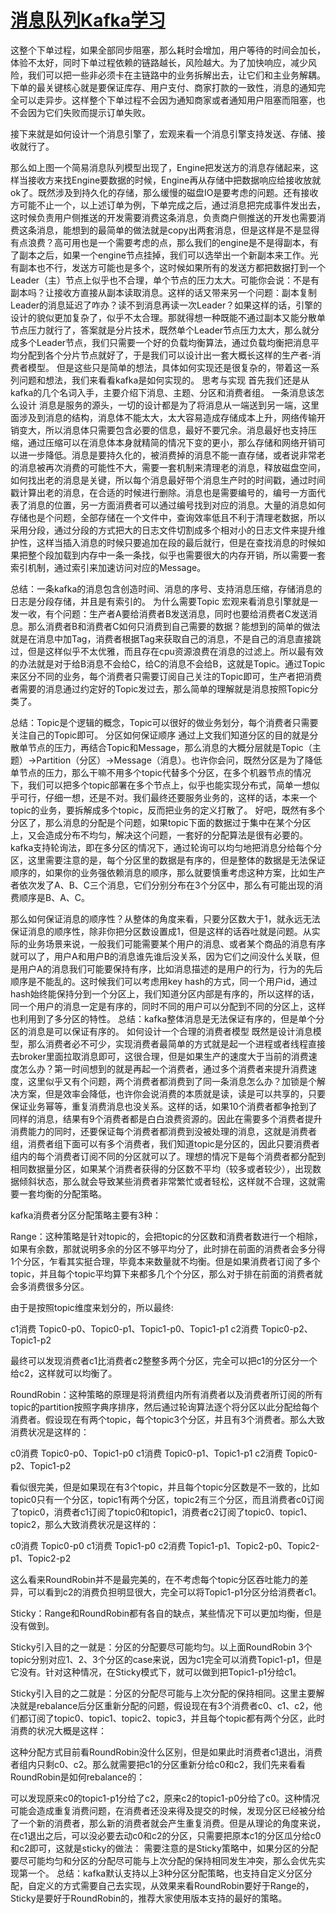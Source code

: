 # [消息队列Kafka学习](https://github.com/maminglang/minglang_blog/issues/1)

这整个下单过程，如果全部同步阻塞，那么耗时会增加，用户等待的时间会加长，体验不太好，同时下单过程依赖的链路越长，风险越大。为了加快响应，减少风险，我们可以把一些非必须卡在主链路中的业务拆解出去，让它们和主业务解耦。下单的最关键核心就是要保证库存、用户支付、商家打款的一致性，消息的通知完全可以走异步。这样整个下单过程不会因为通知商家或者通知用户阻塞而阻塞，也不会因为它们失败而提示订单失败。

接下来就是如何设计一个消息引擎了，宏观来看一个消息引擎支持发送、存储、接收就行了。

那么如上图一个简易消息队列模型出现了，Engine把发送方的消息存储起来，这样当接收方来找Engine要数据的时候，Engine再从存储中把数据响应给接收放就ok了。既然涉及到持久化的存储，那么缓慢的磁盘IO是要考虑的问题。还有接收方可能不止一个，以上述订单为例，下单完成之后，通过消息把完成事件发出去，这时候负责用户侧推送的开发需要消费这条消息，负责商户侧推送的开发也需要消费这条消息，能想到的最简单的做法就是copy出两套消息，但是这样是不是显得有点浪费？高可用也是一个需要考虑的点，那么我们的engine是不是得副本，有了副本之后，如果一个engine节点挂掉，我们可以选举出一个新副本来工作。光有副本也不行，发送方可能也是多个，这时候如果所有的发送方都把数据打到一个Leader（主）节点上似乎也不合理，单个节点的压力太大。可能你会说：不是有副本吗？让接收方直接从副本读取消息。这样的话又带来另一个问题：副本复制Leader的消息延迟了咋办？读不到消息再读一次Leader？如果这样的话，引擎的设计的貌似更加复杂了，似乎不太合理。那就得想一种既能不通过副本又能分散单节点压力就行了，答案就是分片技术，既然单个Leader节点压力太大，那么就分成多个Leader节点，我们只需要一个好的负载均衡算法，通过负载均衡把消息平均分配到各个分片节点就好了，于是我们可以设计出一套大概长这样的生产者-消费者模型。
但是这些只是简单的想法，具体如何实现还是很复杂的，带着这一系列问题和想法，我们来看看kafka是如何实现的。
思考与实现
首先我们还是从kafka的几个名词入手，主要介绍下消息、主题、分区和消费者组。
一条消息该怎么设计
消息是服务的源头，一切的设计都是为了将消息从一端送到另一端，这里面涉及到消息的结构，消息体不能太大，太大容易造成存储成本上升，网络传输开销变大，所以消息体只需要包含必要的信息，最好不要冗余。消息最好也支持压缩，通过压缩可以在消息体本身就精简的情况下变的更小，那么存储和网络开销可以进一步降低。消息是要持久化的，被消费掉的消息不能一直存储，或者说非常老的消息被再次消费的可能性不大，需要一套机制来清理老的消息，释放磁盘空间，如何找出老的消息是关键，所以每个消息最好带个消息生产时的时间戳，通过时间戳计算出老的消息，在合适的时候进行删除。消息也是需要编号的，编号一方面代表了消息的位置，另一方面消费者可以通过编号找到对应的消息。大量的消息如何存储也是个问题，全部存储在一个文件中，查询效率低且不利于清理老数据，所以采用分段，通过分段的方式把大的日志文件切割成多个相对小的日志文件来提升维护性，这样当插入消息的时候只要追加在段的最后就行，但是在查找消息的时候如果把整个段加载到内存中一条一条找，似乎也需要很大的内存开销，所以需要一套索引机制，通过索引来加速访问对应的Message。

总结：一条kafka的消息包含创造时间、消息的序号、支持消息压缩，存储消息的日志是分段存储，并且是有索引的。
为什么需要Topic
宏观来看消息引擎就是一发一收，有个问题：生产者A要给消费者B发送消息，同时也要给消费者C发送消息。那么消费者B和消费者C如何只消费到自己需要的数据？能想到的简单的做法就是在消息中加Tag，消费者根据Tag来获取自己的消息，不是自己的消息直接跳过，但是这样似乎不太优雅，而且存在cpu资源浪费在消息的过滤上。所以最有效的办法就是对于给B消息不会给C，给C的消息不会给B，这就是Topic。通过Topic来区分不同的业务，每个消费者只需要订阅自己关注的Topic即可，生产者把消费者需要的消息通过约定好的Topic发过去，那么简单的理解就是消息按照Topic分类了。

总结：Topic是个逻辑的概念，Topic可以很好的做业务划分，每个消费者只需要关注自己的Topic即可。
分区如何保证顺序
通过上文我们知道分区的目的就是分散单节点的压力，再结合Topic和Message，那么消息的大概分层就是Topic（主题）->Partition（分区）->Message（消息）。也许你会问，既然分区是为了降低单节点的压力，那么干嘛不用多个topic代替多个分区，在多个机器节点的情况下，我们可以把多个topic部署在多个节点上，似乎也能实现分布式，简单一想似乎可行，仔细一想，还是不对。我们最终还要服务业务的，这样的话，本来一个topic的业务，要拆解成多个topic，反而把业务的定义打散了。
好吧，既然有多个分区了，那么消息的分配是个问题，如果topic下面的数据过于集中在某个分区上，又会造成分布不均匀，解决这个问题，一套好的分配算法是很有必要的。
kafka支持轮询法，即在多分区的情况下，通过轮询可以均匀地把消息分给每个分区，这里需要注意的是，每个分区里的数据是有序的，但是整体的数据是无法保证顺序的，如果你的业务强依赖消息的顺序，那么就要慎重考虑这种方案，比如生产者依次发了A、B、C三个消息，它们分别分布在3个分区中，那么有可能出现的消费顺序是B、A、C。

那么如何保证消息的顺序性？从整体的角度来看，只要分区数大于1，就永远无法保证消息的顺序性，除非你把分区数设置成1，但是这样的话吞吐就是问题。从实际的业务场景来说，一般我们可能需要某个用户的消息、或者某个商品的消息有序就可以了，用户A和用户B的消息谁先谁后没关系，因为它们之间没什么关联，但是用户A的消息我们可能要保持有序，比如消息描述的是用户的行为，行为的先后顺序是不能乱的。这时候我们可以考虑用key hash的方式，同一个用户id，通过hash始终能保持分到一个分区上，我们知道分区内部是有序的，所以这样的话，同一个用户的消息一定是有序的，同时不同的用户可以分配到不同的分区上，这样也利用到了多分区的特性。
总结：kafka整体消息是无法保证有序的，但是单个分区的消息是可以保证有序的。
如何设计一个合理的消费者模型
既然是设计消息模型，那么消费者必不可少，实现消费者最简单的方式就是起一个进程或者线程直接去broker里面拉取消息即可，这很合理，但是如果生产的速度大于当前的消费速度怎么办？第一时间想到的就是再起一个消费者，通过多个消费者来提升消费速度，这里似乎又有个问题，两个消费者都消费到了同一条消息怎么办？加锁是个解决方案，但是效率会降低，也许你会说消费的本质就是读，读是可以共享的，只要保证业务幂等，重复消费消息也没关系。这样的话，如果10个消费者都争抢到了同样的消息，结果有9个消费者都是白白浪费资源的。因此在需要多个消费者提升消费能力的同时，还要保证每个消费者都消费到没被处理的消息，这就是消费者组，消费者组下面可以有多个消费者，我们知道topic是分区的，因此只要消费者组内的每个消费者订阅不同的分区就可以了。理想的情况下是每个消费者都分配到相同数据量分区，如果某个消费者获得的分区数不平均（较多或者较少），出现数据倾斜状态，那么就会导致某些消费者非常繁忙或者轻松，这样就不合理，这就需要一套均衡的分配策略。

kafka消费者分区分配策略主要有3种：

Range：这种策略是针对topic的，会把topic的分区数和消费者数进行一个相除，如果有余数，那就说明多余的分区不够平均分了，此时排在前面的消费者会多分得1个分区，乍看其实挺合理，毕竟本来数量就不均衡。但是如果消费者订阅了多个topic，并且每个topic平均算下来都多几个个分区，那么对于排在前面的消费者就会多消费很多分区。


由于是按照topic维度来划分的，所以最终:

c1消费 Topic0-p0、Topic0-p1、Topic1-p0、Topic1-p1
c2消费 Topic0-p2、Topic1-p2

最终可以发现消费者c1比消费者c2整整多两个分区，完全可以把c1的分区分一个给c2，这样就可以均衡了。

RoundRobin：这种策略的原理是将消费组内所有消费者以及消费者所订阅的所有topic的partition按照字典序排序，然后通过轮询算法逐个将分区以此分配给每个消费者。假设现在有两个topic，每个topic3个分区，并且有3个消费者。那么大致消费状况是这样的：



c0消费 Topic0-p0、Topic1-p0
c1消费 Topic0-p1、Topic1-p1
c2消费 Topic0-p2、Topic1-p2

看似很完美，但是如果现在有3个topic，并且每个topic分区数是不一致的，比如topic0只有一个分区，topic1有两个分区，topic2有三个分区，而且消费者c0订阅了topic0，消费者c1订阅了topic0和topic1，消费者c2订阅了topic0、topic1、topic2，那么大致消费状况是这样的：


c0消费 Topic0-p0
c1消费 Topic1-p0
c2消费 Topic1-p1、Topic2-p0、Topic2-p1、Topic2-p2

这么看来RoundRobin并不是最完美的，在不考虑每个topic分区吞吐能力的差异，可以看到c2的消费负担明显很大，完全可以将Topic1-p1分区分给消费者c1。

Sticky：Range和RoundRobin都有各自的缺点，某些情况下可以更加均衡，但是没有做到。

Sticky引入目的之一就是：分区的分配要尽可能均匀。以上面RoundRobin 3个topic分别对应1、2、3个分区的case来说，因为c1完全可以消费Topic1-p1，但是它没有。针对这种情况，在Sticky模式下，就可以做到把Topic1-p1分给c1。

Sticky引入目的之二就是：分区的分配尽可能与上次分配的保持相同。这里主要解决就是rebalance后分区重新分配的问题，假设现在有3个消费者c0、c1、c2，他们都订阅了topic0、topic1、topic2、topic3，并且每个topic都有两个分区，此时消费的状况大概是这样：

这种分配方式目前看RoundRobin没什么区别，但是如果此时消费者c1退出，消费者组内只剩c0、c2。那么就需要把c1的分区重新分给c0和c2，我们先来看看RoundRobin是如何rebalance的：

可以发现原来c0的topic1-p1分给了c2，原来c2的topic1-p0分给了c0。这种情况可能会造成重复消费问题，在消费者还没来得及提交的时候，发现分区已经被分给了一个新的消费者，那么新的消费者就会产生重复消费。但是从理论的角度来说，在c1退出之后，可以没必要去动c0和c2的分区，只需要把原本c1的分区瓜分给c0和c2即可，这就是sticky的做法：
需要注意的是Sticky策略中，如果分区的分配要尽可能均匀和分区的分配尽可能与上次分配的保持相同发生冲突，那么会优先实现第一个。
总结：kafka默认支持以上3种分区分配策略，也支持自定义分区分配，自定义的方式需要自己去实现，从效果来看RoundRobin要好于Range的，Sticky是要好于RoundRobin的，推荐大家使用版本支持的最好的策略。
